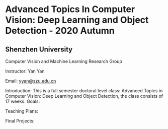 # Advanced Topics In Computer Vision: Deep Learning and Object Detection - 2020 Autumn
## Shenzhen University
Computer Vision and Machine Learning Research Group

Instructor: Yan Yan

Email: yyan@szu.edu.cn

[comment]: <https://www.jianshu.com/p/9be87e7e15bf     markdown 语法>  
[comment]: <https://www.jianshu.com/p/40ba812dd973     markdown comments>
[comment]: <> (This is a comment; it will not be included)
[comment]: <> (in the output file unless you use it in)
[comment]: <> (a reference style link.)
[//]: <> (This is also a comment.)

Introduction:
This is a full semester doctoral level class: Advanced Topics in Computer Vision: Deep Learning and Object Detection,
the class consists of 17 weeks.  Goals:

Teaching Plans:


Final Projects:

